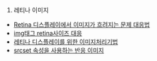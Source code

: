 1. 레티나 이미지

- [Retina 디스플레이에서 이미지가 흐려지는 문제 대응법](https://uxicode.tistory.com/entry/Retina-%EB%94%94%EC%8A%A4%ED%94%8C%EB%A0%88%EC%9D%B4%EC%97%90%EC%84%9C-%EC%9D%B4%EB%AF%B8%EC%A7%80%EA%B0%80-%ED%9D%90%EB%A0%A4%EC%A7%80%EB%8A%94-%EB%AC%B8%EC%A0%9C-%EB%8C%80%EC%9D%91%EB%B2%95)
- [img태그 retina사이즈 대응](https://hyc7575.github.io/2018/09/10/2018-09-10-image-retina/)
- [레티나 디스플레이를 위한 이미지처리기법](https://m.blog.naver.com/PostView.nhn?blogId=horajjan&logNo=220311271675&proxyReferer=https%3A%2F%2Fwww.google.com%2F)
- [srcset 속성을 사용하는 반응 이미지](https://riptutorial.com/ko/html/example/26925/srcset-%EC%86%8D%EC%84%B1%EC%9D%84-%EC%82%AC%EC%9A%A9%ED%95%98%EB%8A%94-%EB%B0%98%EC%9D%91-%EC%9D%B4%EB%AF%B8%EC%A7%80)
